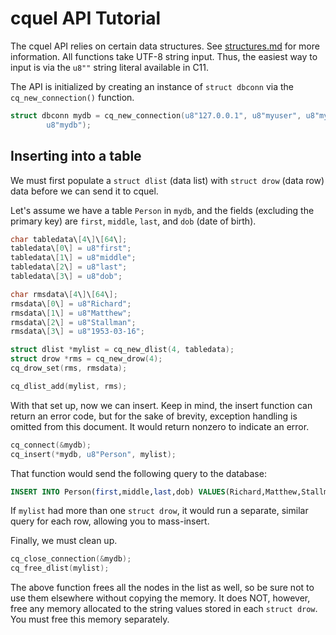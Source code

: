 cquel API Tutorial
==================

The cquel API relies on certain data structures. See [structures.md][1] for more
information. All functions take UTF-8 string input. Thus, the easiest way to
input is via the `u8""` string literal available in C11.

The API is initialized by creating an instance of `struct dbconn` via the
`cq_new_connection()` function.

``` c
struct dbconn mydb = cq_new_connection(u8"127.0.0.1", u8"myuser", u8"mypasswd",
        u8"mydb");
```

Inserting into a table
----------------------

We must first populate a `struct dlist` (data list) with `struct drow` (data
row) data before we can send it to cquel.

Let's assume we have a table `Person` in `mydb`, and the fields (excluding the
primary key) are `first`, `middle`, `last`, and `dob` (date of birth).

``` c
char tabledata\[4\]\[64\];
tabledata\[0\] = u8"first";
tabledata\[1\] = u8"middle";
tabledata\[2\] = u8"last";
tabledata\[3\] = u8"dob";

char rmsdata\[4\]\[64\];
rmsdata\[0\] = u8"Richard";
rmsdata\[1\] = u8"Matthew";
rmsdata\[2\] = u8"Stallman";
rmsdata\[3\] = u8"1953-03-16";

struct dlist *mylist = cq_new_dlist(4, tabledata);
struct drow *rms = cq_new_drow(4);
cq_drow_set(rms, rmsdata);

cq_dlist_add(mylist, rms);
```

With that set up, now we can insert. Keep in mind, the insert function can
return an error code, but for the sake of brevity, exception handling is
omitted from this document. It would return nonzero to indicate an error.

``` c
cq_connect(&mydb);
cq_insert(*mydb, u8"Person", mylist);
```

That function would send the following query to the database:

``` sql
INSERT INTO Person(first,middle,last,dob) VALUES(Richard,Matthew,Stallman,1953-03-16);
```

If `mylist` had more than one `struct drow`, it would run a separate, similar
query for each row, allowing you to mass-insert.

Finally, we must clean up.

``` c
cq_close_connection(&mydb);
cq_free_dlist(mylist);
```

The above function frees all the nodes in the list as well, so be sure not to
use them elsewhere without copying the memory. It does NOT, however, free any
memory allocated to the string values stored in each `struct drow`. You must
free this memory separately.

[1]: structures.md
